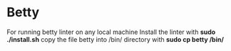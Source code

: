 # Betty
For running betty linter on any local machine
Install the linter with **sudo ./install.sh**
copy the file betty into /bin/ directory with **sudo cp betty /bin/**
